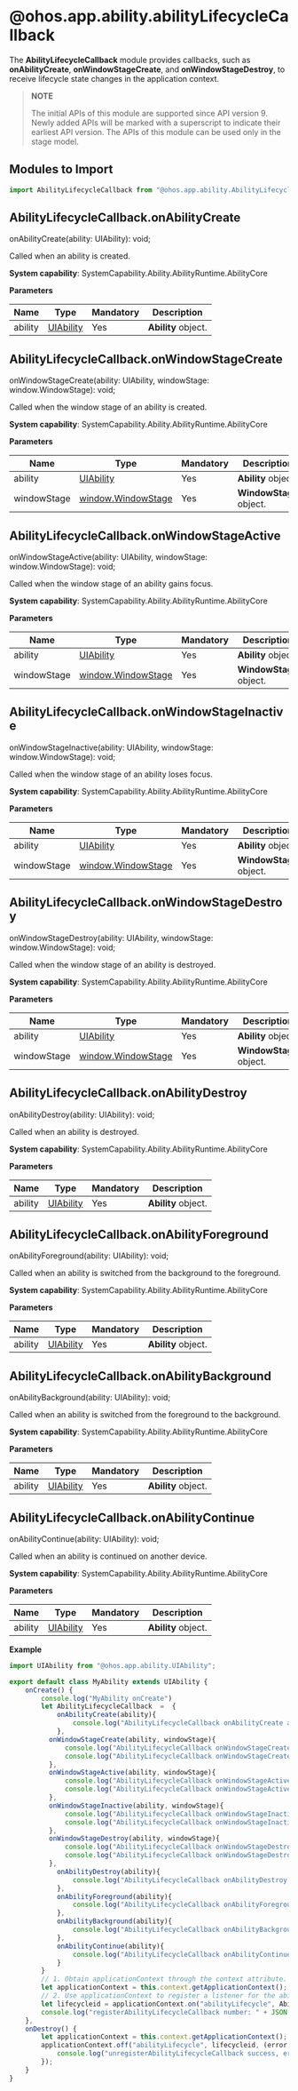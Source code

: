 # @ohos.app.ability.abilityLifecycleCallback

The **AbilityLifecycleCallback** module provides callbacks, such as **onAbilityCreate**, **onWindowStageCreate**, and **onWindowStageDestroy**, to receive lifecycle state changes in the application context.

> **NOTE**
> 
> The initial APIs of this module are supported since API version 9. Newly added APIs will be marked with a superscript to indicate their earliest API version. 
> The APIs of this module can be used only in the stage model.


## Modules to Import

```ts
import AbilityLifecycleCallback from "@ohos.app.ability.AbilityLifecycleCallback";
```


## AbilityLifecycleCallback.onAbilityCreate

onAbilityCreate(ability: UIAbility): void;

Called when an ability is created.

**System capability**: SystemCapability.Ability.AbilityRuntime.AbilityCore

**Parameters**

  | Name| Type| Mandatory| Description| 
  | -------- | -------- | -------- | -------- |
  | ability | [UIAbility](js-apis-application-ability.md#Ability) | Yes| **Ability** object.| 


## AbilityLifecycleCallback.onWindowStageCreate

onWindowStageCreate(ability: UIAbility, windowStage: window.WindowStage): void;

Called when the window stage of an ability is created.

**System capability**: SystemCapability.Ability.AbilityRuntime.AbilityCore

**Parameters**

  | Name| Type| Mandatory| Description| 
  | -------- | -------- | -------- | -------- |
  | ability | [UIAbility](js-apis-application-ability.md#Ability) | Yes| **Ability** object.|  
  | windowStage | [window.WindowStage](js-apis-window.md#windowstage9) | Yes| **WindowStage** object.|    


## AbilityLifecycleCallback.onWindowStageActive

onWindowStageActive(ability: UIAbility, windowStage: window.WindowStage): void;

Called when the window stage of an ability gains focus.

**System capability**: SystemCapability.Ability.AbilityRuntime.AbilityCore

**Parameters**

  | Name| Type| Mandatory| Description| 
  | -------- | -------- | -------- | -------- |
  | ability | [UIAbility](js-apis-application-ability.md#Ability) | Yes| **Ability** object.|  
  | windowStage | [window.WindowStage](js-apis-window.md#windowstage9) | Yes| **WindowStage** object.|    


## AbilityLifecycleCallback.onWindowStageInactive

onWindowStageInactive(ability: UIAbility, windowStage: window.WindowStage): void;

Called when the window stage of an ability loses focus.

**System capability**: SystemCapability.Ability.AbilityRuntime.AbilityCore

**Parameters**

  | Name| Type| Mandatory| Description| 
  | -------- | -------- | -------- | -------- |
  | ability | [UIAbility](js-apis-application-ability.md#Ability) | Yes| **Ability** object.|  
  | windowStage | [window.WindowStage](js-apis-window.md#windowstage9) | Yes| **WindowStage** object.|  


## AbilityLifecycleCallback.onWindowStageDestroy

onWindowStageDestroy(ability: UIAbility, windowStage: window.WindowStage): void;

Called when the window stage of an ability is destroyed.

**System capability**: SystemCapability.Ability.AbilityRuntime.AbilityCore

**Parameters**

  | Name| Type| Mandatory| Description| 
  | -------- | -------- | -------- | -------- |
  | ability | [UIAbility](js-apis-application-ability.md#Ability) | Yes| **Ability** object.|  
  | windowStage | [window.WindowStage](js-apis-window.md#windowstage9) | Yes| **WindowStage** object.|  


## AbilityLifecycleCallback.onAbilityDestroy

onAbilityDestroy(ability: UIAbility): void;

Called when an ability is destroyed.

**System capability**: SystemCapability.Ability.AbilityRuntime.AbilityCore

**Parameters**

  | Name| Type| Mandatory| Description| 
  | -------- | -------- | -------- | -------- |
  | ability | [UIAbility](js-apis-application-ability.md#Ability) | Yes| **Ability** object.| 


## AbilityLifecycleCallback.onAbilityForeground

onAbilityForeground(ability: UIAbility): void;

Called when an ability is switched from the background to the foreground.

**System capability**: SystemCapability.Ability.AbilityRuntime.AbilityCore

**Parameters**

  | Name| Type| Mandatory| Description| 
  | -------- | -------- | -------- | -------- |
  | ability | [UIAbility](js-apis-application-ability.md#Ability) | Yes| **Ability** object.| 


## AbilityLifecycleCallback.onAbilityBackground

onAbilityBackground(ability: UIAbility): void;

Called when an ability is switched from the foreground to the background.

**System capability**: SystemCapability.Ability.AbilityRuntime.AbilityCore

**Parameters**

  | Name| Type| Mandatory| Description| 
  | -------- | -------- | -------- | -------- |
  | ability | [UIAbility](js-apis-application-ability.md#Ability) | Yes| **Ability** object.| 


## AbilityLifecycleCallback.onAbilityContinue

onAbilityContinue(ability: UIAbility): void;

Called when an ability is continued on another device.

**System capability**: SystemCapability.Ability.AbilityRuntime.AbilityCore

**Parameters**

  | Name| Type| Mandatory| Description| 
  | -------- | -------- | -------- | -------- |
  | ability | [UIAbility](js-apis-application-ability.md#Ability) | Yes| **Ability** object.| 

**Example**
    

  ```ts
  import UIAbility from "@ohos.app.ability.UIAbility";
  
  export default class MyAbility extends UIAbility {
      onCreate() {
          console.log("MyAbility onCreate")
          let AbilityLifecycleCallback  =  {
              onAbilityCreate(ability){
                  console.log("AbilityLifecycleCallback onAbilityCreate ability:" + JSON.stringify(ability));        
              },
            onWindowStageCreate(ability, windowStage){
                console.log("AbilityLifecycleCallback onWindowStageCreate ability:" + JSON.stringify(ability)); 
                console.log("AbilityLifecycleCallback onWindowStageCreate windowStage:" + JSON.stringify(windowStage));           
            },
            onWindowStageActive(ability, windowStage){
                console.log("AbilityLifecycleCallback onWindowStageActive ability:" + JSON.stringify(ability)); 
                console.log("AbilityLifecycleCallback onWindowStageActive windowStage:" + JSON.stringify(windowStage));           
            },
            onWindowStageInactive(ability, windowStage){
                console.log("AbilityLifecycleCallback onWindowStageInactive ability:" + JSON.stringify(ability));
                console.log("AbilityLifecycleCallback onWindowStageInactive windowStage:" + JSON.stringify(windowStage));  
            },
            onWindowStageDestroy(ability, windowStage){
                console.log("AbilityLifecycleCallback onWindowStageDestroy ability:" + JSON.stringify(ability));
                console.log("AbilityLifecycleCallback onWindowStageDestroy windowStage:" + JSON.stringify(windowStage));  
            },
              onAbilityDestroy(ability){
                  console.log("AbilityLifecycleCallback onAbilityDestroy ability:" + JSON.stringify(ability));             
              },
              onAbilityForeground(ability){
                  console.log("AbilityLifecycleCallback onAbilityForeground ability:" + JSON.stringify(ability));             
              },
              onAbilityBackground(ability){
                  console.log("AbilityLifecycleCallback onAbilityBackground ability:" + JSON.stringify(ability));              
              },
              onAbilityContinue(ability){
                  console.log("AbilityLifecycleCallback onAbilityContinue ability:" + JSON.stringify(ability));
              }
          }
          // 1. Obtain applicationContext through the context attribute.
          let applicationContext = this.context.getApplicationContext();
          // 2. Use applicationContext to register a listener for the ability lifecycle in the application.
          let lifecycleid = applicationContext.on("abilityLifecycle", AbilityLifecycleCallback);
          console.log("registerAbilityLifecycleCallback number: " + JSON.stringify(lifecycleid));       
      },
      onDestroy() {
          let applicationContext = this.context.getApplicationContext();
          applicationContext.off("abilityLifecycle", lifecycleid, (error, data) => {
              console.log("unregisterAbilityLifecycleCallback success, err: " + JSON.stringify(error));
          });
      }
  }
  ```
